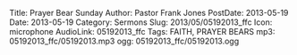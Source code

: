 Title: Prayer Bear Sunday
Author: Pastor Frank Jones
PostDate: 2013-05-19
Date: 2013-05-19
Category: Sermons
Slug: 2013/05/05192013_ffc
Icon: microphone
AudioLink: 05192013_ffc
Tags: FAITH, PRAYER BEARS
mp3: 05192013_ffc/05192013.mp3
ogg: 05192013_ffc/05192013.ogg
